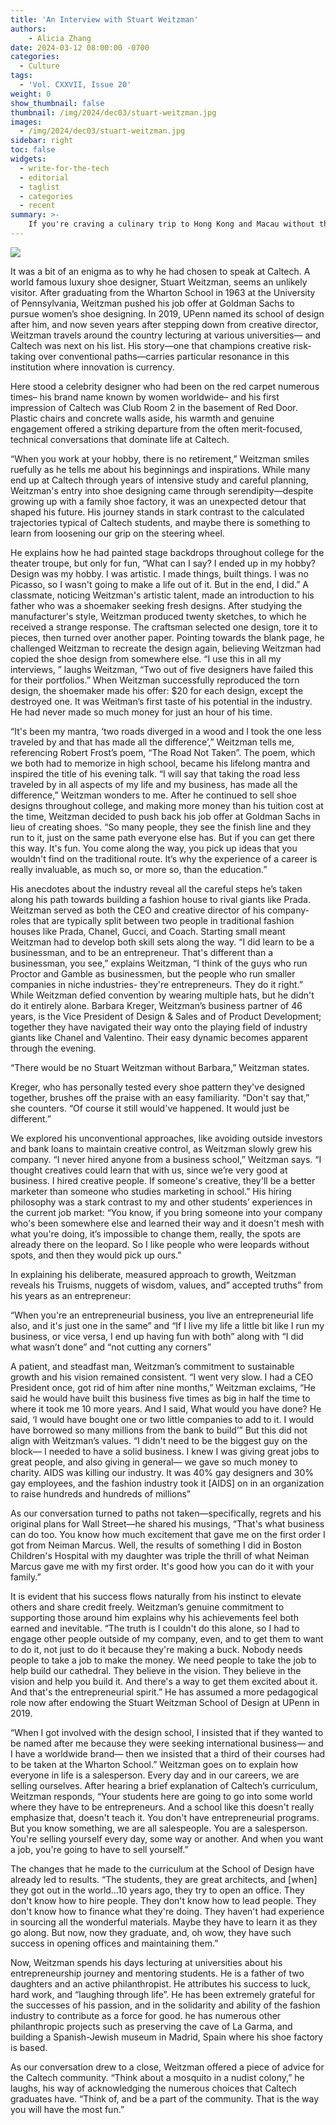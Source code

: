 ```yaml
---
title: 'An Interview with Stuart Weitzman'
authors:
    - Alicia Zhang
date: 2024-03-12 08:00:00 -0700
categories:
  - Culture
tags:
  - 'Vol. CXXVII, Issue 20'
weight: 0
show_thumbnail: false
thumbnail: /img/2024/dec03/stuart-weitzman.jpg
images:
  - /img/2024/dec03/stuart-weitzman.jpg
sidebar: right
toc: false
widgets:
  - write-for-the-tech
  - editorial
  - taglist
  - categories
  - recent
summary: >-
    If you're craving a culinary trip to Hong Kong and Macau without the airfare, HK Macau Bistro in San Gabriel offers a flavor-packed detour. With tables fashioned from mahjong tiles and walls adorned with street signs straight out of Kowloon, the vibe here screams retro nostalgia with a side of quirky charm. The food? A mixed bag of divine delights and comforting mediocrity.
---
```


![](/img/2024/dec03/stuart-weitzman.jpg)


It was a bit of an enigma as to why he had chosen to speak at Caltech. A world famous luxury shoe designer, Stuart Weitzman, seems an unlikely visitor. After graduating from the Wharton School in 1963 at the University of Pennsylvania, Weitzman pushed his job offer at Goldman Sachs to pursue women’s shoe designing. In 2019, UPenn named its school of design after him, and now seven years after stepping down from creative director, Weitzman travels around the country lecturing at various universities— and Caltech was next on his list. His story—one that champions creative risk-taking over conventional paths—carries particular resonance in this institution where innovation is currency.

Here stood a celebrity designer who had been on the red carpet numerous times– his brand name known by women worldwide– and his first impression of Caltech was Club Room 2 in the basement of Red Door. Plastic chairs and concrete walls aside, his warmth and genuine engagement offered a striking departure from the often merit-focused, technical conversations that dominate life at Caltech.

“When you work at your hobby, there is no retirement,” Weitzman smiles ruefully as he tells me about his beginnings and inspirations. While many end up at Caltech through years of intensive study and careful planning, Weitzman's entry into shoe designing came through serendipity—despite growing up with a family shoe factory, it was an unexpected detour that shaped his future. His journey stands in stark contrast to the calculated trajectories typical of Caltech students, and maybe there is something to learn from loosening our grip on the steering wheel.

He explains how he had painted stage backdrops throughout college for the theater troupe, but only for fun, “What can I say? I ended up in my hobby? Design was my hobby. I was artistic. I made things, built things. I was no Picasso, so I wasn't going to make a life out of it. But in the end, I did.” A classmate, noticing Weitzman's artistic talent, made an introduction to his father who was a shoemaker seeking fresh designs. After studying the manufacturer's style, Weitzman produced twenty sketches, to which he received a strange response. The craftsman selected one design, tore it to pieces, then turned over another paper. Pointing towards the blank page, he challenged Weitzman to recreate the design again, believing Weitzman had copied the shoe design from somewhere else. “I use this in all my interviews, ” laughs Weitzman, “Two out of five designers have failed this for their portfolios.” When Weitzman successfully reproduced the torn design, the shoemaker made his offer: $20 for each design, except the destroyed one. It was Weitman’s first taste of his potential in the industry. He had never made so much money for just an hour of his time.

“It's been my mantra, ‘two roads diverged in a wood and I took the one less traveled by and that has made all the difference’,” Weitzman tells me, referencing Robert Frost’s poem, “The Road Not Taken”. The poem, which we both had to memorize in high school, became his lifelong mantra and inspired the title of his evening talk. “I will say that taking the road less traveled by in all aspects of my life and my business, has made all the difference,” Weitzman wonders to me. After he continued to sell shoe designs throughout college, and making more money than his tuition cost at the time, Weitzman decided to push back his job offer at Goldman Sachs in lieu of creating shoes. “So many people, they see the finish line and they run to it, just on the same path everyone else has. But if you can get there this way. It's fun. You come along the way, you pick up ideas that you wouldn't find on the traditional route. It’s why the experience of a career is really invaluable, as much so, or more so, than the education.”

His anecdotes about the industry reveal all the careful steps he’s taken along his path towards building a fashion house to rival giants like Prada. Weitzman served as both the CEO and creative director of his company- roles that are typically split between two people in traditional fashion houses like Prada, Chanel, Gucci, and Coach. Starting small meant Weitzman had to develop both skill sets along the way. “I did learn to be a businessman, and to be an entrepreneur. That's different than a businessman, you see,” explains Weitzman, “I think of the guys who run Proctor and Gamble as businessmen, but the people who run smaller companies in niche industries- they're entrepreneurs. They do it right.” While Weitzman defied convention by wearing multiple hats, but he didn't do it entirely alone. Barbara Kreger, Weitzman’s business partner of 46 years, is the Vice President of Design & Sales and of Product Development; together they have navigated their way onto the playing field of industry giants like Chanel and Valentino. Their easy dynamic becomes apparent through the evening.

“There would be no Stuart Weitzman without Barbara,” Weitzman states.

Kreger, who has personally tested every shoe pattern they've designed together, brushes off the praise with an easy familiarity. “Don't say that,” she counters. “Of course it still would've happened. It would just be different.”

We explored his unconventional approaches, like avoiding outside investors and bank loans to maintain creative control, as Weitzman slowly grew his company. “I never hired anyone from a business school,” Weitzman says. “I thought creatives could learn that with us, since we’re very good at business. I hired creative people. If someone's creative, they'll be a better marketer than someone who studies marketing in school.” His hiring philosophy was a stark contrast to my and other students’ experiences in the current job market: “You know, if you bring someone into your company who's been somewhere else and learned their way and it doesn't mesh with what you're doing, it’s impossible to change them, really, the spots are already there on the leopard. So I like people who were leopards without spots, and then they would pick up ours.”

In explaining his deliberate, measured approach to growth, Weitzman reveals his Truisms, nuggets of wisdom, values, and” accepted truths” from his years as an entrepreneur:

“When you're an entrepreneurial business, you live an entrepreneurial life also, and it's just one in the same” and “If I live my life a little bit like I run my business, or vice versa, I end up having fun with both” along with “I did what wasn’t done” and “not cutting any corners”

A patient, and steadfast man, Weitzman’s commitment to sustainable growth and his vision remained consistent. “I went very slow. I had a CEO President once, got rid of him after nine months,” Weitzman exclaims, “He said he would have built this business five times as big in half the time to where it took me 10 more years. And I said, What would you have done? He said, ‘I would have bought one or two little companies to add to it. I would have borrowed so many millions from the bank to build’” But this did not align with Weitzman’s values. “I didn't need to be the biggest guy on the block— I needed to have a solid business. I knew I was giving great jobs to great people, and also giving in general— we gave so much money to charity. AIDS was killing our industry. It was 40% gay designers and 30% gay employees, and the fashion industry took it [AIDS] on in an organization to raise hundreds and hundreds of millions”

As our conversation turned to paths not taken—specifically, regrets and his original plans for Wall Street—he shared his musings, “That's what business can do too. You know how much excitement that gave me on the first order I got from Neiman Marcus. Well, the results of something I did in Boston Children's Hospital with my daughter was triple the thrill of what Neiman Marcus gave me with my first order. It's good how you can do it with your family.”

It is evident that his success flows naturally from his instinct to elevate others and share credit freely. Weitzman’s genuine commitment to supporting those around him explains why his achievements feel both earned and inevitable. “The truth is I couldn't do this alone, so I had to engage other people outside of my company, even, and to get them to want to do it, not just to do it because they're making a buck. Nobody needs people to take a job to make the money. We need people to take the job to help build our cathedral. They believe in the vision. They believe in the vision and help you build it. And there's a way to get them excited about it. And that's the entrepreneurial spirit.” He has assumed a more pedagogical role now after endowing the Stuart Weitzman School of Design at UPenn in 2019.

“When I got involved with the design school, I insisted that if they wanted to be named after me because they were seeking international business— and I have a worldwide brand— then we insisted that a third of their courses had to be taken at the Wharton School.” Weitzman goes on to explain how everyone in life is a salesperson. Every day and in our careers, we are selling ourselves. After hearing a brief explanation of Caltech’s curriculum, Weitzman responds, “Your students here are going to go into some world where they have to be entrepreneurs. And a school like this doesn't really emphasize that, doesn't teach it. You don't have entrepreneurial programs. But you know something, we are all salespeople. You are a salesperson. You're selling yourself every day, some way or another. And when you want a job, you're going to have to sell yourself.”

The changes that he made to the curriculum at the School of Design have already led to results. “The students, they are great architects, and [when] they got out in the world…10 years ago, they try to open an office. They don't know how to hire people. They don't know how to lead people. They don't know how to finance what they're doing. They haven't had experience in sourcing all the wonderful materials. Maybe they have to learn it as they go along. But now, now they graduate, and, oh wow, they have such success in opening offices and maintaining them.”

Now, Weitzman spends his days lecturing at universities about his entrepreneurship journey and mentoring students. He is a father of two daughters and an active philanthropist. He attributes his success to luck, hard work, and “laughing through life”. He has been extremely grateful for the successes of his passion, and in the solidarity and ability of the fashion industry to contribute as a force for good. he has numerous other philanthropic projects such as preserving the cave of La Garma, and building a Spanish-Jewish museum in Madrid, Spain where his shoe factory is based.

As our conversation drew to a close, Weitzman offered a piece of advice for the Caltech community. “Think about a mosquito in a nudist colony,” he laughs, his way of acknowledging the numerous choices that Caltech graduates have. “Think of, and be a part of the community. That is the way you will have the most fun.”
